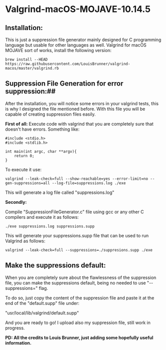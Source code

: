 # Valgrind-macOS-MOJAVE-10.14.5

## Installation: ##

This is just a suppression file generator mainly designed for C programming language but usable for other languages as well.
Valgrind for macOS MOJAVE sort of works, install the following version:

```brew install --HEAD https://raw.githubusercontent.com/LouisBrunner/valgrind-macos/master/valgrind.rb```


## Suppression File Generation for error suppression:##

After the installation, you will notice some errors in your valgrind tests, this is why I designed the file mentioned before.
With this file you will be capable of creating suppression files easily.

**First of all:**
Execute code with valgrind that you are completely sure that doesn't have errors.
Something like:
```
#include <stdio.h>
#include <stdlib.h>

int main(int argc, char **argv){
	return 0;
}
```
To execute it use:

```valgrind --leak-check=full --show-reachable=yes --error-limit=no --gen-suppressions=all --log-file=suppressions.log ./exe```

This will generate a log file called "suppressions.log"

**Secondly:**

Compile "SuppressionFileGenerator.c" file using gcc or any other C compilers and execute it as follows:

```./exe suppressions.log suppressions.supp```

This will generate your suppressions.supp file that can be used to run Valgrind as follows:

```valgrind --leak-check=full --suppressions=./suppresions.supp ./exe```

## Make the suppressions default: ##

When you are completely sure about the flawlessness of the suppression file, you can make the suppressions default, being no needed to use "--suppressions=" flag.

To do so, just copy the content of the suppression file and paste it at the end of the "default.supp" file under:

"usr/local/lib/valgrind/default.supp"

And you are ready to go! I upload also my suppression file, still work in progress.

**PD: All the credits to Louis Brunner, just adding some hopefully useful information.**

